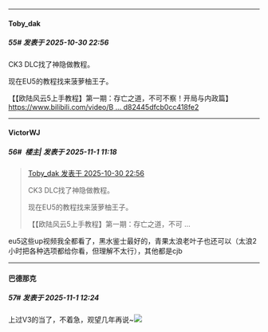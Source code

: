 ﻿
*****

####  Toby_dak  
##### 55#       发表于 2025-10-30 22:56

CK3 DLC找了神隐做教程。

现在EU5的教程找来菠萝柚王子。

【【欧陆风云5上手教程】第一期：存亡之道，不可不察！开局与内政篇】 [https://www.bilibili.com/video/B ... d82445dfcb0cc418fe2](https://www.bilibili.com/video/BV1DpyYBQEGm/?share_source=copy_web&amp;vd_source=eecb4bb1708ead82445dfcb0cc418fe2)


*****

####  VictorWJ  
##### 56#         楼主| 发表于 2025-11-1 11:18

<blockquote><a href="httphttps://stage1st.com/2b/forum.php?mod=redirect&amp;goto=findpost&amp;pid=68652316&amp;ptid=2259699" target="_blank">Toby_dak 发表于 2025-10-30 22:56</a>

CK3 DLC找了神隐做教程。

现在EU5的教程找来菠萝柚王子。

【【欧陆风云5上手教程】第一期：存亡之道，不可 ...</blockquote>
eu5这些up视频我全都看了，黑水鉴士最好的，青果太浪老叶子也还可以（太浪2小时把各种选项都给你看，但理解不太行），其他都是cjb


*****

####  巴德那克  
##### 57#       发表于 2025-11-1 12:24

上过V3的当了，不着急，观望几年再说~<img src="https://static.stage1st.com/image/smiley/face2017/009.gif" referrerpolicy="no-referrer">


